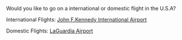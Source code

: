 Would you like to go on a international or domestic flight in the U.S.A?

International Flights: [John F.Kennedy International Airport](jfk.md)

Domestic Flights: [LaGuardia Airport](laguardia.md)